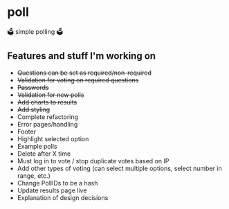 # poll
🗳️ simple polling 🗳️

## Features and stuff I'm working on
* ~~Questions can be set as required/non-required~~
* ~~Validation for voting on required questions~~
* ~~Passwords~~
* ~~Validation for new polls~~
* ~~Add charts to results~~
* ~~Add styling~~
* Complete refactoring
* Error pages/handling
* Footer
* Highlight selected option
* Example polls
* Delete after X time
* Must log in to vote / stop duplicate votes based on IP
* Add other types of voting (can select multiple options, select number in range, etc.)
* Change PollIDs to be a hash
* Update results page live
* Explanation of design decisions